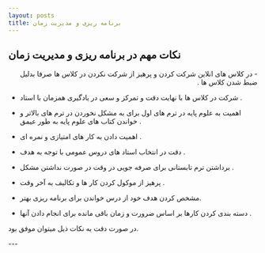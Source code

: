 ```yaml
---
layout: posts
title: برنامه ریزی و مدیریت زمان
---
```

 
## نکات مهم در برنامه ریزی و مدیریت زمان
<p dir="rtl"> - در کلاس های انلاین شرکت کردن و پرهیز از شرکت نکردن در کلاس ها صرفا بدلیل ضبط شدن کلاس ها . </p>

- شرکت در کلاس ها با نهایت دقت و تمرکز و سعی در یادگیری همزمان با استاد .

- اهمیت به علوم پایه در ترم های اول برای به مشکل نخوردن در ترم های بالاتر و خواندن کتاب های علوم پایه به طور عیمق . 

- اهمیت دادن به کار های امتیازی  و نمره ای . 

- دقت در انتخاب استاد های دروس عمومی با توجه به هدف .

- برداشتن ترم تابستانی برای صرفه جویی در وقت در صورت نداشتن مشکل .

- پرهیز از موکول کردن کار ها و تکالیف به آخر وقت . 

- مشخص کردن هدف خود از درس خواندن برای برنامه ریزی بهتر.

- دسته بندی کردن کارها بر اساس ضرورت و زمان باقی مانده برای انجام دادن آنها . 

در صورت دقت به نکات ذیل میتوان موفق بود.

</p>
---